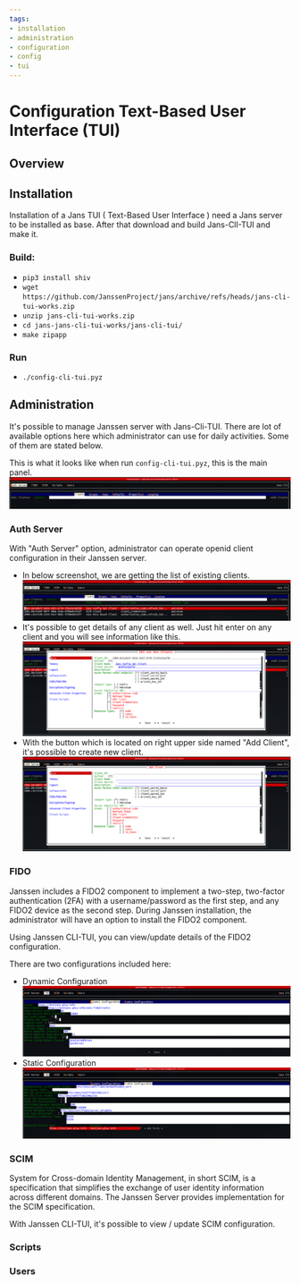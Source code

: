 ```yaml
---
tags:
- installation
- administration
- configuration
- config
- tui
---
```


# Configuration Text-Based User Interface (TUI)

## Overview

## Installation

Installation of a Jans TUI ( Text-Based User Interface ) need a Jans server to be installed as base. After that download and build Jans-ClI-TUI and make it. 

### Build: 

 - `pip3 install shiv`
 - `wget https://github.com/JanssenProject/jans/archive/refs/heads/jans-cli-tui-works.zip`
 - `unzip jans-cli-tui-works.zip`
 - `cd jans-jans-cli-tui-works/jans-cli-tui/`
 - `make zipapp`

### Run 

 - `./config-cli-tui.pyz` 

## Administration

It's possible to manage Janssen server with Jans-Cli-TUI. There are lot of available options here which administrator can use for daily activities. 
Some of them are stated below. 

This is what it looks like when run `config-cli-tui.pyz`, this is the main panel. ![image](../../assets/Jans_TUI_Main_panel.png)

### Auth Server

With "Auth Server" option, administrator can operate openid client configuration in their Janssen server. 

 - In below screenshot, we are getting the list of existing clients. ![image](../../assets/Jans_TUI_Auth_Server_Get_client_list.png)
 - It's possible to get details of any client as well. Just hit enter on any client and  you will see information like this. ![image](../../assets/Jans_TUI_Auth_Server_Client_detail.png)
 - With the button which is located on right upper side named "Add Client", it's possible to create new client. ![image](../../assets/Jans_TUI_Auth_Server_Add_new_client.png)

### FIDO

Janssen includes a FIDO2 component to implement a two-step, two-factor authentication (2FA) with a username/password as the first step, and any FIDO2 device as the second step. During Janssen installation, the administrator will have an option to install the FIDO2 component. 

Using Janssen CLI-TUI, you can view/update details of the FIDO2 configuration. 

There are two configurations included here: 

 - Dynamic Configuration ![image](../../assets/Jans_TUI_Fido_Dynamic_Configuration.png)
 - Static Configuration ![image](../../assets/Jans_TUI_Fido_Static_Configuration.png)

### SCIM

System for Cross-domain Identity Management, in short SCIM, is a specification that simplifies the exchange of user identity information across different domains. The Janssen Server provides implementation for the SCIM specification.

With Janssen CLI-TUI, it's possible to view / update SCIM configuration. 

### Scripts

### Users
